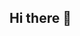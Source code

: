 ## Hi there 👋

<!--
**I-Encinas/I-Encinas** is a ✨ _special_ ✨ repository because its `README.md` (this file) appears on your GitHub profile.
# Puzzle Solver en Kotlin

Este proyecto implementa un solucionador automático de un rompecabezas deslizante de 3x3 en **Kotlin**. El programa utiliza técnicas heurísticas para determinar los movimientos óptimos y resolver el puzzle, asegurándose de que siempre sea resoluble.

---

## Tabla de Contenidos
- [Descripción](#descripción)
- [Características](#características)
- [Requisitos](#requisitos)
- [Instalación](#instalación)
- [Ejecución](#ejecución)
- [Estructura del Código](#estructura-del-código)
- [Contribuciones](#contribuciones)
- [Licencia](#licencia)

---

## Descripción

El objetivo principal de este proyecto es resolver un puzzle deslizante de manera programática. El puzzle consiste en un tablero 3x3 que contiene números del 0 al 8, con un espacio vacío que permite mover los números adyacentes. El programa evalúa los movimientos posibles utilizando una combinación de heurísticas `g` y `h` para encontrar la solución más eficiente.

---

## Características

- **Generación aleatoria de estados iniciales:** Siempre genera un estado resoluble.
- **Algoritmo heurístico:** Combina heurísticas de proximidad y peso para encontrar soluciones óptimas.
- **Registro de movimientos:** Guarda las jugadas realizadas para evitar bucles.
- **Estructura modular:** Métodos independientes para calcular heurísticas, manejar movimientos y verificar soluciones.

---

## Requisitos

- **Kotlin:** Versión 1.6 o superior.
- Un entorno de desarrollo compatible, como IntelliJ IDEA o cualquier editor con soporte para Kotlin.

---

## Instalación

1. Clona este repositorio:
   ```bash
   git clone https://github.com/tuusuario/tu-repositorio.git

Here are some ideas to get you started:

- 🔭 I’m currently working on ...
- 🌱 I’m currently learning ...
- 👯 I’m looking to collaborate on ...
- 🤔 I’m looking for help with ...
- 💬 Ask me about ...
- 📫 How to reach me: ...
- 😄 Pronouns: ...
- ⚡ Fun fact: ...
-->
